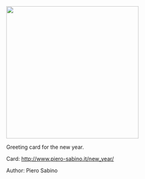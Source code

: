<img src='https://i.ibb.co/JkxMvcB/new-year.jpg' width='350px' height='350px'>

Greeting card for the new year.

Card:  http://www.piero-sabino.it/new_year/

Author: Piero Sabino